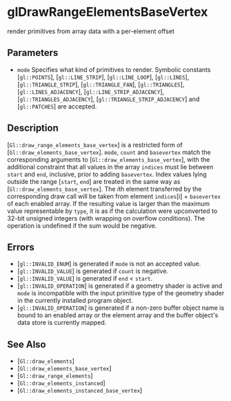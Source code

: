 # glDrawRangeElementsBaseVertex
render primitives from array data with a per-element offset

## Parameters
- `mode`
  Specifies what kind of primitives to render. Symbolic constants
  [`gl::POINTS`], [`gl::LINE_STRIP`], [`gl::LINE_LOOP`], [`gl::LINES`],
  [`gl::TRIANGLE_STRIP`], [`gl::TRIANGLE_FAN`], [`gl::TRIANGLES`],
  [`gl::LINES_ADJACENCY`], [`gl::LINE_STRIP_ADJACENCY`],
  [`gl::TRIANGLES_ADJACENCY`], [`gl::TRIANGLE_STRIP_ADJACENCY`] and
  [`gl::PATCHES`] are accepted.

## Description
[`Gl::draw_range_elements_base_vertex`] is a restricted form of
  [`Gl::draw_elements_base_vertex`]. `mode`, `count` and `basevertex`
  match the corresponding arguments to
  [`Gl::draw_elements_base_vertex`], with the additional constraint that
  all values in the array `indices` must lie between `start` and `end`,
  inclusive, prior to adding `basevertex`. Index values lying outside
  the range [`start`, `end`] are treated in the same way as
  [`Gl::draw_elements_base_vertex`]. The *i*th element transferred by
  the corresponding draw call will be taken from element `indices`[i] +
  `basevertex` of each enabled array. If the resulting value is larger
  than the maximum value representable by `type`, it is as if the
  calculation were upconverted to 32-bit unsigned integers (with
  wrapping on overflow conditions). The operation is undefined if the
  sum would be negative.

## Errors
- [`gl::INVALID_ENUM`] is generated if `mode` is not an accepted value.
- [`gl::INVALID_VALUE`] is generated if `count` is negative.
- [`gl::INVALID_VALUE`] is generated if `end` < `start`.
- [`gl::INVALID_OPERATION`] is generated if a geometry shader is active
  and `mode` is incompatible with the input primitive type of the
  geometry shader in the currently installed program object.
- [`gl::INVALID_OPERATION`] is generated if a non-zero buffer object
  name is bound to an enabled array or the element array and the buffer
  object's data store is currently mapped.

## See Also
- [`Gl::draw_elements`]
- [`Gl::draw_elements_base_vertex`]
- [`Gl::draw_range_elements`]
- [`Gl::draw_elements_instanced`]
- [`Gl::draw_elements_instanced_base_vertex`]
